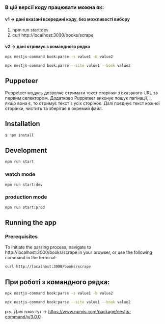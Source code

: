 ### В цій версії коду працювати можна як:
#### v1 → дані вказані всередині коду, без можливості вибору
1. npm run start:dev
2. curl http://localhost:3000/books/scrape

#### v2 → дані отримує з командного рядка
```bash
npx nestjs-command book:parse -s value1 -b value2
```
```bash
npx nestjs-command book:parse --site value1 --book value2
```




## Puppeteer

Puppeteer модуль дозволяє отримати текст сторінки з вказаного URL за первим селектором.
Додатково Puppeteer виконує пошук пагінації, і, якщо вона є, то отримує текст з усіх сторінок.
Далі поєднує текст кожної сторінки, чистить та зберігає в окремий файл.

[//]: # (![Demo]&#40;./preview.gif&#41;)

## Installation

```bash
$ npm install
```

## Development

```bash
npm run start
```

### watch mode

```bash
npm run start:dev
```

### production mode

```bash
npm run start:prod
```

## Running the app

### Prerequisites

To initiate the parsing process, navigate to http://localhost:3000/books/scrape in your browser,
or use the following command in the terminal:

```bash
curl http://localhost:3000/books/scrape
```
## При роботі з командного рядка:
```bash
npx nestjs-command book:parse -s value1 -b value2
```
```bash
npx nestjs-command book:parse --site value1 --book value2
```
p.s. Дані взяв тут → https://www.npmjs.com/package/nestjs-command/v/3.0.0

